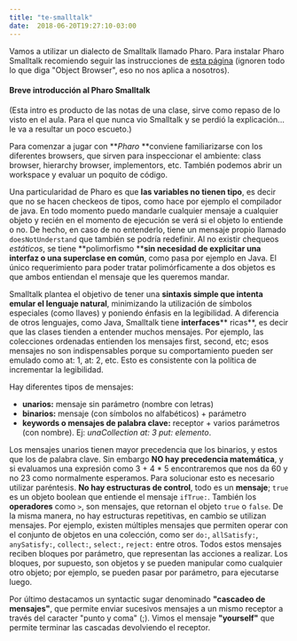 ```yaml
---
title: "te-smalltalk"
date:  2018-06-20T19:27:10-03:00
---
```



Vamos a utilizar un dialecto de Smalltalk llamado Pharo. 
Para instalar Pharo Smalltalk recomiendo seguir las instrucciones de [esta página](http://pdep.com.ar/Home/software/software-pharo) (ignoren todo lo que diga "Object Browser", eso no nos aplica a nosotros).

#### Breve introducción al Pharo Smalltalk


(Esta intro es producto de las notas de una clase, sirve como repaso de lo visto en el aula. 
Para el que nunca vio Smalltalk y se perdió la explicación... le va a resultar un poco escueto.)



Para comenzar a jugar con ***Pharo* **conviene familiarizarse con los diferentes browsers, que sirven para inspeccionar el ambiente: class browser, hierarchy browser, implementors, etc. También podemos abrir un workspace y evaluar un poquito de código.


Una particularidad de Pharo es que **las variables no tienen tipo**, es decir que no se hacen checkeos de tipos, como hace por ejemplo el compilador de java. En todo momento puedo mandarle cualquier mensaje a cualquier objeto y recién en el momento de ejecución se verá si el objeto lo entiende o no. De hecho, en caso de no entenderlo, tiene un mensaje propio llamado `doesNotUnderstand` que también se podría redefinir.
Al no existir chequeos *estáticos*, se tiene **polimorfismo ****sin necesidad de explicitar una interfaz o una superclase en común**, como pasa por ejemplo en Java. El único requerimiento para poder tratar polimórficamente a dos objetos es que ambos entiendan el mensaje que les queremos mandar.

Smalltalk plantea el objetivo de tener una **sintaxis simple que intenta emular el lenguaje natural**, minimizando la utilización de símbolos especiales (como llaves) y poniendo énfasis en la legibilidad.
A diferencia de otros lenguajes, como Java, Smalltalk tiene **interfaces**** ricas**, es decir que las clases tienden a entender muchos mensajes. Por ejemplo, las colecciones ordenadas entienden los mensajes first, second, etc; esos mensajes no son indispensables porque su comportamiento pueden ser emulado como at: 1, at: 2, etc. Esto es consistente con la política de incrementar la legibilidad.

Hay diferentes tipos de mensajes: 

* **unarios:** mensaje sin parámetro (nombre con letras)
* **binarios:** mensaje (con símbolos no alfabéticos) + parámetro
* **keywords o mensajes de palabra clave:** receptor + varios parámetros (con nombre). Ej: *unaCollection at: 3 put: elemento*.


Los mensajes unarios tienen mayor precedencia que los binarios, y estos que los de palabra clave. Sin embargo **NO hay precedencia matemática**, y si evaluamos una expresión como 3 + 4 * 5 encontraremos que nos da 60 y no 23 como normalmente esperamos. Para solucionar esto es necesario utilizar paréntesis.
**No hay estructuras de control**, todo es un **mensaje**; `true` es un objeto boolean que entiende el mensaje `ifTrue:`. También los **operadores** como `>`, son mensajes, que retornan el objeto `true` o `false`. 
De la misma manera, no hay estructuras repetitivas, en cambio se utilizan mensajes. Por ejemplo, existen múltiples mensajes que permiten operar con el conjunto de objetos en una colección, como ser `do:`, `allSatisfy:`, `anySatisfy:`, `collect:`, `select:`, `reject:` entre otros. 
Todos estos mensajes reciben bloques por parámetro, que representan las acciones a realizar. Los bloques, por supuesto, son objetos y se pueden manipular como cualquier otro objeto; por ejemplo, se pueden pasar por parámetro, para ejecutarse luego.

Por último destacamos un syntactic sugar denominado **"cascadeo de mensajes"**, que permite enviar sucesivos mensajes a un mismo receptor a través del caracter "punto y coma" (;). Vimos el mensaje **"yourself"** que permite terminar las cascadas devolviendo el receptor.